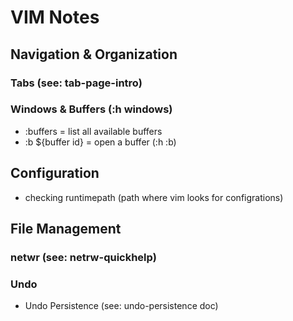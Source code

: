 # VIM Notes

## Navigation & Organization

### Tabs (see: tab-page-intro)

### Windows & Buffers (:h windows)

- :buffers = list all available buffers
- :b ${buffer id} = open a buffer (:h :b)

## Configuration

- checking runtimepath (path where vim looks for configrations)

## File Management

### netwr (see: netrw-quickhelp)

### Undo 

- Undo Persistence (see: undo-persistence doc)

